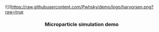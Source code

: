 
![](https://raw.githubusercontent.com/Pwhsky/demo/logo/harvorsen.png?raw=true

<h3 align = "center"> Microparticle simulation demo </h3>

